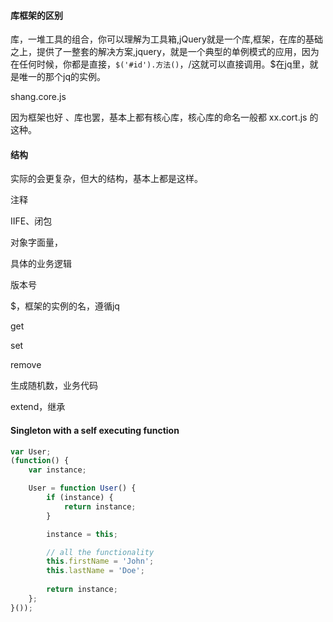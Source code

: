 #### 库框架的区别

库，一堆工具的组合，你可以理解为工具箱,jQuery就是一个库,框架，在库的基础之上，提供了一整套的解决方案,jquery，就是一个典型的单例模式的应用，因为在任何时候，你都是直接，`$('#id').方法()`，/这就可以直接调用。$在jq里，就是唯一的那个jq的实例。

shang.core.js

因为框架也好 、库也罢，基本上都有核心库，核心库的命名一般都 xx.cort.js 的这种。

#### 结构
实际的会更复杂，但大的结构，基本上都是这样。

注释

IIFE、闭包

对象字面量，

具体的业务逻辑

版本号

$，框架的实例的名，遵循jq

get

set

remove

生成随机数，业务代码

extend，继承

#### Singleton with a self executing function

```js
var User;
(function() {
	var instance;

	User = function User() {
		if (instance) {
			return instance;
		}

		instance = this;

		// all the functionality
		this.firstName = 'John';
		this.lastName = 'Doe';
        
        return instance;
	};
}());
```



